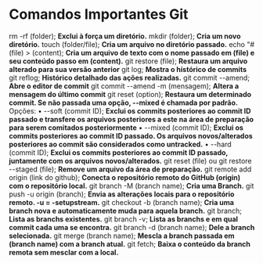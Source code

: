 # Comandos Importantes Git

rm -rf (folder); **Exclui à força um diretório.**
mkdir (folder); **Cria um novo diretório.**
touch (folder/file); **Cria um arquivo no diretório passado.**
echo "#(file) > (content); **Cria um arquivo de texto com o nome passado em (file) e seu conteúdo passo em (content).**
git restore (file); **Restaura um arquivo alterado para sua versão anterior**
git log; **Mostra o histórico de commits**
git reflog; **Histórico detalhado das ações realizadas.**
git commit --amend; **Abre o editor de commit**
git commit --amend -m (mensagem); **Altera a mensagem do último commit**
git reset (option); **Restaura um determinado commit. Se não passada uma opção, --mixed é chamada por padrão.**
                    Opções:
                    • --soft (commit ID); **Exclui os commits posteriores ao commit ID passado e transfere os arquivos posteriores a este na área de preparação para serem comitados posteriormente**
                    • --mixed (commit ID); **Exclui os commits posteriores ao commit ID passado. Os arquivos novos/alterados posteriores ao commit são considerados como untracked.**
                    • --hard (commit ID); **Exclui os commits posteriores ao commit ID passado, juntamente com os arquivos novos/alterados.**
git reset (file) ou git restore --staged (file); **Remove um arquivo da área de preparação.**
git remote add origin (link do github); **Conecta o repositório remoto do GitHub (origin) com o repositório local.**
git branch -M (branch name); **Cria uma Branch.**
git push -u origin (branch); **Envia as alterações locais para o repositório remoto. -u = -setupstream.**
git checkout -b (branch name); **Cria uma branch nova e automaticamente muda para aquela branch.**
git branch; **Lista as branchs existentes.**
git branch -v; **Lista as branchs e em qual commit cada uma se encontra.**
git branch -d (branch name); **Dele a branch selecionada.**
git merge (branch name); **Mescla a branch passada em (branch name) com a branch atual.**
git fetch; **Baixa o conteúdo da branch remota sem mesclar com a local.**
